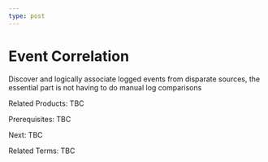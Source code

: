 ```yaml
---
type: post
---
```

# Event Correlation
Discover and logically associate logged events from disparate sources, the essential part is not having to do manual log comparisons

Related Products: TBC

Prerequisites:  TBC

Next: TBC

Related Terms: TBC
